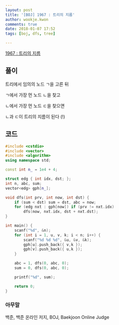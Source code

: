 ```yaml
---
layout: post
title: '[BOJ] 1967 : 트리의 지름'
author: wookje.kwon
comments: true
date: 2018-01-07 17:52
tags: [boj, dfs, tree]

---
```


[1967 : 트리의 지름](https://www.acmicpc.net/problem/1967)

## 풀이

트리에서 임의의 노드 ㄱ을 고른 뒤

ㄱ에서 가장 먼 노드 ㄴ을 찾고

ㄴ에서 가장 먼 노드 ㄷ을 찾으면

ㄴ과 ㄷ이 트리의 지름이 된다 (!)

## 코드

```cpp
#include <cstdio>
#include <vector>
#include <algorithm>
using namespace std;

const int n_ = 1e4 + 4;

struct edg { int idx, dst; };
int n, abc, sum;
vector<edg> gph[n_];

void dfs(int prv, int now, int dst) {
	if (sum < dst) sum = dst, abc = now;
	for (edg nxt : gph[now]) if (prv != nxt.idx)
		dfs(now, nxt.idx, dst + nxt.dst);
}

int main() {
	scanf("%d", &n);
	for (int i = 1, u, v, k; i < n; i++) {
		scanf("%d %d %d", &u, &v, &k);
		gph[u].push_back({ v,k });
		gph[v].push_back({ u,k });
	}

	abc = 1, dfs(0, abc, 0);
	sum = 0, dfs(0, abc, 0);

	printf("%d", sum);

	return 0;
}
```

### 아무말  
백준, 백준 온라인 저지, BOJ, Baekjoon Online Judge
